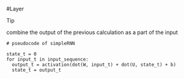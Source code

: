 #Layer 

>[!tip]
>combine the output of the previous calculation as a part of the input

```
# pseudocode of simpleRNN

state_t = 0
for input_t in input_sequence:
  output_t = activation(dot(W, input_t) + dot(U, state_t) + b)
  state_t = output_t
```
